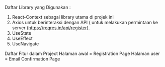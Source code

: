 

Daftar Library yang Digunakan :
1. React-Context sebagai library utama di projek ini
2.   Axios untuk berinteraksi dengan API ( untuk melakukan permintaan ke server (https://reqres.in/api/register).
3. UseState
4. UseEffect
5. UseNavigate

Daftar Fitur dalam Project
    Halaman awal = Registration Page
    Halaman user = Email Confirmation Page

